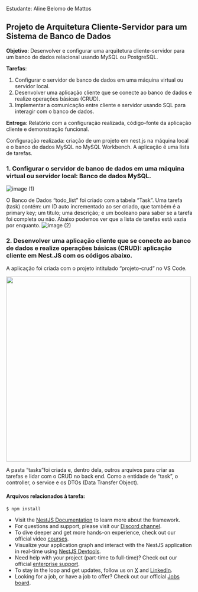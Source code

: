 Estudante: Aline Belomo de Mattos

## Projeto de Arquitetura Cliente-Servidor para um Sistema de Banco de Dados

**Objetivo**: Desenvolver e configurar uma arquitetura cliente-servidor para um banco de dados relacional usando MySQL ou PostgreSQL.

**Tarefas**:
1. Configurar o servidor de banco de dados em uma máquina virtual ou servidor local.
2. Desenvolver uma aplicação cliente que se conecte ao banco de dados e realize operações básicas (CRUD).
3. Implementar a comunicação entre cliente e servidor usando SQL para interagir com o banco de dados.

**Entrega**: Relatório com a configuração realizada, código-fonte da aplicação cliente e demonstração funcional.

Configuração realizada: criação de um projeto em nest.js na máquina local e o banco de dados MySQL no MySQL Workbench. A aplicação é uma lista de tarefas.

### 1. Configurar o servidor de banco de dados em uma máquina virtual ou servidor local: Banco de dados MySQL.

![image (1)](https://github.com/user-attachments/assets/799607d9-9dda-4189-a0c8-a0a6462d2e16)

O Banco de Dados “todo_list” foi criado com a tabela “Task”. Uma tarefa (task) contém: um ID auto incrementado ao ser criado, que também é a primary key; um título; uma descrição; e um booleano para saber se a tarefa foi completa ou não. Abaixo podemos ver que a lista de tarefas está vazia por enquanto.
![image (2)](https://github.com/user-attachments/assets/a38e0174-cb87-4adf-9406-ee7161968260)

### 2. Desenvolver uma aplicação cliente que se conecte ao banco de dados e realize operações básicas (CRUD): aplicação cliente em Nest.JS com os códigos abaixo.

A aplicação foi criada com o projeto intitulado “projeto-crud” no VS Code.

<img src="https://github.com/user-attachments/assets/10803433-922c-4657-a4b3-8a935f2465b2" height="500">

A pasta “tasks”foi criada e, dentro dela, outros arquivos para criar as tarefas e lidar com o CRUD no back end. Como a entidade de “task”, o controller, o service e os DTOs (Data Transfer Object).

#### Arquivos relacionados à tarefa:

```bash
$ npm install
```


- Visit the [NestJS Documentation](https://docs.nestjs.com) to learn more about the framework.
- For questions and support, please visit our [Discord channel](https://discord.gg/G7Qnnhy).
- To dive deeper and get more hands-on experience, check out our official video [courses](https://courses.nestjs.com/).
- Visualize your application graph and interact with the NestJS application in real-time using [NestJS Devtools](https://devtools.nestjs.com).
- Need help with your project (part-time to full-time)? Check out our official [enterprise support](https://enterprise.nestjs.com).
- To stay in the loop and get updates, follow us on [X](https://x.com/nestframework) and [LinkedIn](https://linkedin.com/company/nestjs).
- Looking for a job, or have a job to offer? Check out our official [Jobs board](https://jobs.nestjs.com).
